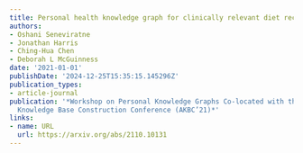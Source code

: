 ```yaml
---
title: Personal health knowledge graph for clinically relevant diet recommendations
authors:
- Oshani Seneviratne
- Jonathan Harris
- Ching-Hua Chen
- Deborah L McGuinness
date: '2021-01-01'
publishDate: '2024-12-25T15:35:15.145296Z'
publication_types:
- article-journal
publication: '*Workshop on Personal Knowledge Graphs Co-located with the 3rd Automatic
  Knowledge Base Construction Conference (AKBC’21)*'
links:
- name: URL
  url: https://arxiv.org/abs/2110.10131
---
```

